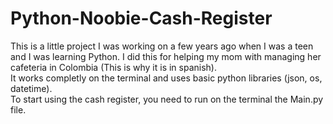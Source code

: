 # Python-Noobie-Cash-Register
This is a little project I was working on a few years ago when I was a teen and I was learning Python. I did this for helping my mom with managing her cafeteria in Colombia (This is why it is in spanish). <br>
It works completly on the terminal and uses basic python libraries (json, os, datetime). <br>
To start using the cash register, you need to run on the terminal the Main.py file.
